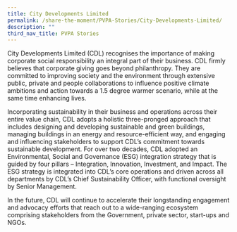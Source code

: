 ```yaml
---
title: City Developments Limited
permalink: /share-the-moment/PVPA-Stories/City-Developments-Limited/
description: ""
third_nav_title: PVPA Stories
---
```

City Developments Limited (CDL) recognises the importance of making corporate social responsibility an integral part of their business. CDL firmly believes that corporate giving goes beyond philanthropy. They are committed to improving society and the environment through extensive public, private and people collaborations to influence positive climate ambitions and action towards a 1.5 degree warmer scenario, while at the same time enhancing lives.

Incorporating sustainability in their business and operations across their entire value chain, CDL adopts a holistic three-pronged approach that includes designing and developing sustainable and green buildings, managing buildings in an energy and resource-efficient way, and engaging and influencing stakeholders to support CDL’s commitment towards sustainable development. For over two decades, CDL adopted an Environmental, Social and Governance (ESG) integration strategy that is guided by four pillars – Integration, Innovation, Investment, and Impact. The ESG strategy is integrated into CDL’s core operations and driven across all departments by CDL’s Chief Sustainability Officer, with functional oversight by Senior Management.

In the future, CDL will continue to accelerate their longstanding engagement and advocacy efforts that reach out to a wide-ranging ecosystem comprising stakeholders from the Government, private sector, start-ups and NGOs.